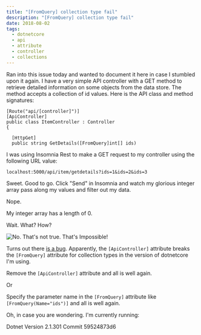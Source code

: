 ```yaml
---
title: "[FromQuery] collection type fail"
description: "[FromQuery] collection type fail"
date: 2018-08-02
tags:
  - dotnetcore
  - api
  - attribute
  - controller
  - collections
---
```


Ran into this issue today and wanted to document it here in case I stumbled upon it again.  I have a very simple API controller with a GET method to retrieve detailed information on some objects from the data store.  The method accepts a collection of id values.  Here is the API class and method signatures:

```
[Route("api/[controller]")]
[ApiController]
public class ItemController : Controller
{

  [HttpGet]
  public string GetDetails([FromQuery]int[] ids)
```

I was using Insomnia Rest to make a GET request to my controller using the following URL value:

```
localhost:5000/api/item/getdetails?ids=1&ids=2&ids=3
```

Sweet.  Good to go.  Click "Send" in Insomnia and watch my glorious integer array pass along my values and filter out my data.  

Nope.

My integer array has a length of 0.

Wait. What? How? 

![No. That's not true. That's Impossible!](https://media.giphy.com/media/3ornk6UHtk276vLtkY/giphy.gif)

Turns out there [is a bug].  Apparently, the ```[ApiController]``` attribute breaks the ```[FromQuery]``` attribute for collection types in the version of dotnetcore I'm using.  

Remove the ```[ApiController]``` attribute and all is well again.

Or 

Specify the parameter name in the ```[FromQuery]``` attribute like ```[FromQuery(Name="ids")]``` and all is well again.

Oh, in case you are wondering.  I'm currently running:

Dotnet Version 2.1.301 Commit 59524873d6

[Insomnia Rest]: https://insomnia.rest/
[is a bug]: https://github.com/aspnet/Mvc/issues/7712
